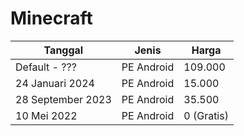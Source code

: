 # Minecraft

| Tanggal | Jenis | Harga |
| ---- | ---- | ---- |
| Default - ??? | PE Android | 109.000 |
| 24 Januari 2024 | PE Android | 15.000 |
| 28 September 2023 | PE Android | 35.500 |
| 10 Mei 2022 | PE Android | 0 (Gratis) |

